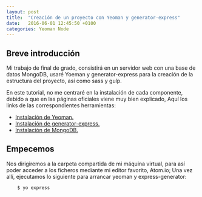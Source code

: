 ```yaml
---
layout: post
title:  "Creación de un proyecto con Yeoman y generator-express"
date:   2016-06-01 12:45:50 +0100
categories: Yeoman Node
---
```


## Breve introducción

Mi trabajo de final de grado, consistirá en un servidor web con una base de datos MongoDB, usaré Yoeman y generator-express para la creación de la estructura del proyecto, así como sass y gulp.

En este tutorial, no me centraré en la instalación de cada componente, debido a que en las páginas oficiales viene muy bien explicado, Aquí los links de las correspondientes herramientas:

- [Instalación de Yeoman.](http://yeoman.io/learning/index.html)
- [Instalación de generator-express.](https://github.com/petecoop/generator-express)
- [Instalación de MongoDB.](https://docs.mongodb.com/manual/tutorial/install-mongodb-on-debian/)

## Empecemos

Nos dirigiremos a la carpeta compartida de mi máquina virtual, para así poder acceder a los ficheros mediante mi editor favorito, Atom.io; Una vez allí, ejecutamos lo siguiente para arrancar yeoman y express-generator:

		$ yo express
